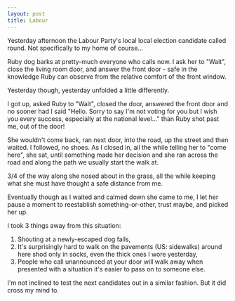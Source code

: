 ```yaml
---
layout: post
title: Labour
---
```


Yesterday afternoon the Labour Party's local local election candidate called round.  Not specifically to my home of course…

Ruby dog barks at pretty-much everyone who calls now.  I ask her to "Wait", close the living room door, and answer the front door - safe in the knowledge Ruby can observe from the relative comfort of the front window.

Yesterday though, yesterday unfolded a little differently.

I got up, asked Ruby to "Wait", closed the door, answered the front door and no sooner had I said "Hello. Sorry to say I'm not voting for you but I wish you every success, especially at the national level…" than Ruby shot past me, out of the door!

She wouldn't come back, ran next door, into the road, up the street and then waited.  I followed, no shoes.  As I closed in, all the while telling her to "come here", she sat, until something made her decision and she ran across the road and along the path we usually start the walk at.

3/4 of the way along she nosed about in the grass, all the while keeping what she must have thought a safe distance from me.

Eventually though as I waited and calmed down she came to me, I let her pause a moment to reestablish something-or-other, trust maybe, and picked her up.

I took 3 things away from this situation:

1. Shouting at a newly-escaped dog fails,
2. It's surprisingly hard to walk on the pavements (US: sidewalks) around here shod only in socks, even the thick ones I wore yesterday,
3. People who call unannounced at your door will walk away when presented with a situation it's easier to pass on to someone else.

I'm not inclined to test the next candidates out in a similar fashion.  But it did cross my mind to.
